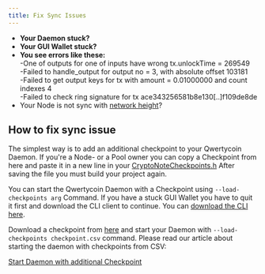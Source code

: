 ```yaml
---
title: Fix Sync Issues
---
```


* **Your Daemon stuck?**
* **Your GUI Wallet stuck?**
* **You see errors like these:**  
-One of outputs for one of inputs have wrong tx.unlockTime = 269549  
-Failed to handle_output for output no = 3, with absolute offset 103181  
-Failed to get output keys for tx with amount = 0.01000000 and count indexes 4  
-Failed to check ring signature for tx ace343256581b8e130[..]f109de8de
* Your Node is not sync with [network height](https://explorer.qwertycoin.org/q/height/)?

## How to fix sync issue

The simplest way is to add an additional checkpoint to your Qwertycoin Daemon.
If you're a Node- or a Pool owner you can copy a Checkpoint from here and paste it in a new line in your [CryptoNoteCheckpoints.h](https://github.com/qwertycoin-org/qwertycoin/blob/master/src/CryptoNoteCheckpoints.h) After saving the file you must build your project again.

You can start the Qwertycoin Daemon with a Checkpoint using `--load-checkpoints arg` Command. If you have a stuck GUI Wallet you have to quit it first and download the CLI client to continue. You can [download the CLI here](https://github.com/qwertycoin-org/qwertycoin/releases).

Download a checkpoint from [here](https://explorer.qwertycoin.org/q/checkpoint_csv) and start your Daemon with `--load-checkpoints checkpoint.csv` command. Please read our article about starting the daemon with checkpoints from CSV:  

[Start Daemon with additional Checkpoint](https://github.com/qwertycoin-org/qwertycoin/wiki/C04.-%7C-Load-Checkpoints-from-CSV)
